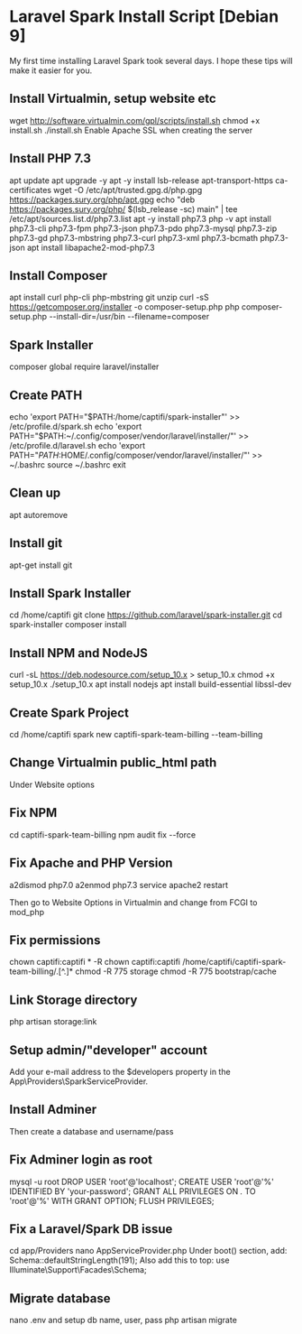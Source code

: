 # Laravel Spark Install Script [Debian 9]
My first time installing Laravel Spark took several days. I hope these tips will make it easier for you.

## Install Virtualmin, setup website etc
wget http://software.virtualmin.com/gpl/scripts/install.sh
chmod +x install.sh
./install.sh
Enable Apache SSL when creating the server

## Install PHP 7.3
apt update
apt upgrade -y
apt -y install lsb-release apt-transport-https ca-certificates 
wget -O /etc/apt/trusted.gpg.d/php.gpg https://packages.sury.org/php/apt.gpg
echo "deb https://packages.sury.org/php/ $(lsb_release -sc) main" | tee /etc/apt/sources.list.d/php7.3.list
apt -y install php7.3
php -v
apt install php7.3-cli php7.3-fpm php7.3-json php7.3-pdo php7.3-mysql php7.3-zip php7.3-gd  php7.3-mbstring php7.3-curl php7.3-xml php7.3-bcmath php7.3-json
apt install libapache2-mod-php7.3

## Install Composer
apt install curl php-cli php-mbstring git unzip
curl -sS https://getcomposer.org/installer -o composer-setup.php
php composer-setup.php --install-dir=/usr/bin --filename=composer

## Spark Installer
composer global require laravel/installer

## Create PATH
echo 'export PATH="$PATH:/home/captifi/spark-installer"' >> /etc/profile.d/spark.sh
echo 'export PATH="$PATH:~/.config/composer/vendor/laravel/installer/"' >> /etc/profile.d/laravel.sh
echo 'export PATH="$PATH:$HOME/.config/composer/vendor/laravel/installer/"' >> ~/.bashrc
source ~/.bashrc
exit

## Clean up
apt autoremove

## Install git
apt-get install git

## Install Spark Installer
cd /home/captifi
git clone https://github.com/laravel/spark-installer.git
cd spark-installer
composer install

## Install NPM and NodeJS
curl -sL https://deb.nodesource.com/setup_10.x > setup_10.x 
chmod +x setup_10.x
./setup_10.x
apt install nodejs
apt install build-essential libssl-dev

## Create Spark Project
cd /home/captifi
spark new captifi-spark-team-billing --team-billing

## Change Virtualmin public_html path
Under Website options

## Fix NPM
cd captifi-spark-team-billing
npm audit fix --force

## Fix Apache and PHP Version
a2dismod php7.0
a2enmod php7.3
service apache2 restart

Then go to Website Options in Virtualmin and change from FCGI to mod_php

## Fix permissions
chown captifi:captifi * -R
chown captifi:captifi /home/captifi/captifi-spark-team-billing/.[^.]*
chmod -R 775 storage
chmod -R 775 bootstrap/cache

## Link Storage directory
php artisan storage:link

## Setup admin/"developer" account
Add your e-mail address to the $developers property in the App\Providers\SparkServiceProvider.

## Install Adminer
Then create a database and username/pass

## Fix Adminer login as root
mysql -u root
DROP USER 'root'@'localhost';
CREATE USER 'root'@'%' IDENTIFIED BY 'your-password';
GRANT ALL PRIVILEGES ON *.* TO 'root'@'%' WITH GRANT OPTION;
FLUSH PRIVILEGES;

## Fix a Laravel/Spark DB issue
cd app/Providers
nano AppServiceProvider.php
Under boot() section, add:
Schema::defaultStringLength(191);
Also add this to top:
use Illuminate\Support\Facades\Schema;

## Migrate database
nano .env and setup db name, user, pass
php artisan migrate
